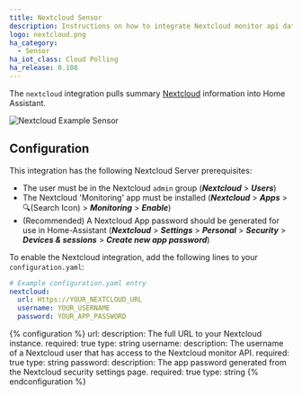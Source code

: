 ```yaml
---
title: Nextcloud Sensor
description: Instructions on how to integrate Nextcloud monitor api data into Home Assistant.
logo: nextcloud.png
ha_category:
  - Sensor
ha_iot_class: Cloud Polling
ha_release: 0.108
---
```


The `nextcloud` integration pulls summary [Nextcloud](https://nextcloud.com/) information into Home Assistant.

![Nextcloud Example Sensor]('/images/screenshots/nextcloud-sample-sensor.png')

## Configuration

This integration has the following Nextcloud Server prerequisites:

- The user must be in the Nextcloud `admin` group (__*Nextcloud*__ > __*Users*__)
- The Nextcloud 'Monitoring' app must be installed (__*Nextcloud*__ > __*Apps*__ > 🔍(Search Icon) > __*Monitoring*__ > __*Enable*__)
- (Recommended) A Nextcloud App password should be generated for use in Home-Assistant (__*Nextcloud*__ > __*Settings*__ > __*Personal*__ > __*Security*__ > __*Devices & sessions*__ > __*Create new app password*__)

To enable the Nextcloud integration, add the following lines to your `configuration.yaml`:

```yaml
# Example configuration.yaml entry
nextcloud:
  url: Https://YOUR_NEXTCLOUD_URL
  username: YOUR_USERNAME
  password: YOUR_APP_PASSWORD

```

{% configuration %}
url:
  description: The full URL to your Nextcloud instance.
  required: true
  type: string
username:
  description: The username of a Nextcloud user that has access to the Nextcloud monitor API.
  required: true
  type: string
password:
  description: The app password generated from the Nextcloud security settings page.
  required: true
  type: string
{% endconfiguration %}
